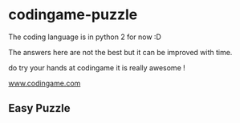 codingame-puzzle
================
The coding language is in python 2 
for now :D

The answers here are not the best but it can be improved with time. 

do try your hands at codingame it is really awesome ! 

www.codingame.com

Easy Puzzle
-----------